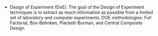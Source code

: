 - Design of Experiment (DoE). The goal of the Design of Experiment techniques is to extract as much information as possible from a limited set of laboratory and computer experiments. DOE methodologies: Full Factorial, Box-Behnken, Plackett-Burman, and Central Composite Design.